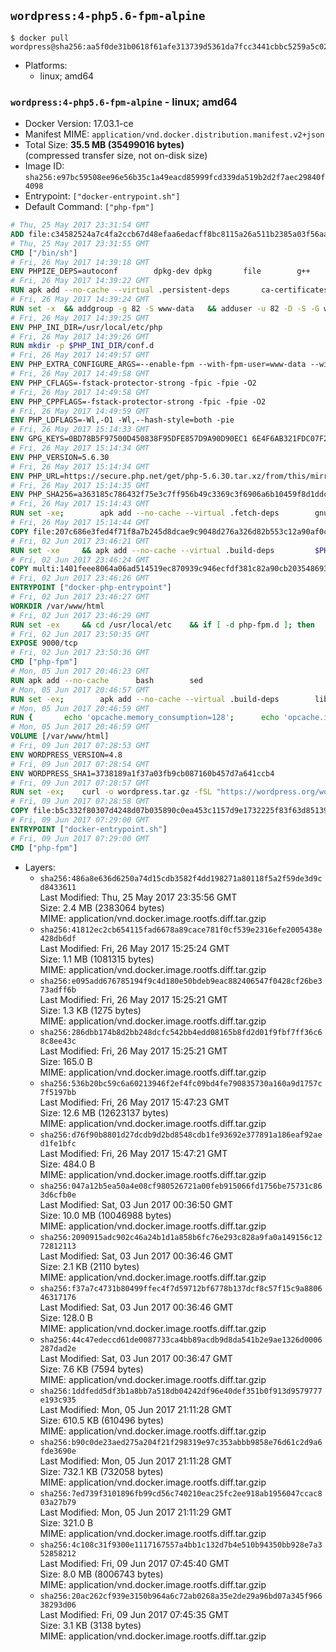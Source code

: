 ## `wordpress:4-php5.6-fpm-alpine`

```console
$ docker pull wordpress@sha256:aa5f0de31b0618f61afe313739d5361da7fcc3441cbbc5259a5c02cd61953eab
```

-	Platforms:
	-	linux; amd64

### `wordpress:4-php5.6-fpm-alpine` - linux; amd64

-	Docker Version: 17.03.1-ce
-	Manifest MIME: `application/vnd.docker.distribution.manifest.v2+json`
-	Total Size: **35.5 MB (35499016 bytes)**  
	(compressed transfer size, not on-disk size)
-	Image ID: `sha256:e97bc59508ee96e56b35c1a49eacd85999fcd339da519b2d2f7aec29840f4098`
-	Entrypoint: `["docker-entrypoint.sh"]`
-	Default Command: `["php-fpm"]`

```dockerfile
# Thu, 25 May 2017 23:31:54 GMT
ADD file:c34582524a7c4fa2ccb67d48efaa6edacff8bc8115a26a511b2385a03f56aa8e in / 
# Thu, 25 May 2017 23:31:55 GMT
CMD ["/bin/sh"]
# Fri, 26 May 2017 14:39:18 GMT
ENV PHPIZE_DEPS=autoconf 		dpkg-dev dpkg 		file 		g++ 		gcc 		libc-dev 		make 		pcre-dev 		pkgconf 		re2c
# Fri, 26 May 2017 14:39:22 GMT
RUN apk add --no-cache --virtual .persistent-deps 		ca-certificates 		curl 		tar 		xz
# Fri, 26 May 2017 14:39:24 GMT
RUN set -x 	&& addgroup -g 82 -S www-data 	&& adduser -u 82 -D -S -G www-data www-data
# Fri, 26 May 2017 14:39:25 GMT
ENV PHP_INI_DIR=/usr/local/etc/php
# Fri, 26 May 2017 14:39:26 GMT
RUN mkdir -p $PHP_INI_DIR/conf.d
# Fri, 26 May 2017 14:49:57 GMT
ENV PHP_EXTRA_CONFIGURE_ARGS=--enable-fpm --with-fpm-user=www-data --with-fpm-group=www-data
# Fri, 26 May 2017 14:49:58 GMT
ENV PHP_CFLAGS=-fstack-protector-strong -fpic -fpie -O2
# Fri, 26 May 2017 14:49:58 GMT
ENV PHP_CPPFLAGS=-fstack-protector-strong -fpic -fpie -O2
# Fri, 26 May 2017 14:49:59 GMT
ENV PHP_LDFLAGS=-Wl,-O1 -Wl,--hash-style=both -pie
# Fri, 26 May 2017 15:14:33 GMT
ENV GPG_KEYS=0BD78B5F97500D450838F95DFE857D9A90D90EC1 6E4F6AB321FDC07F2C332E3AC2BF0BC433CFC8B3
# Fri, 26 May 2017 15:14:34 GMT
ENV PHP_VERSION=5.6.30
# Fri, 26 May 2017 15:14:34 GMT
ENV PHP_URL=https://secure.php.net/get/php-5.6.30.tar.xz/from/this/mirror PHP_ASC_URL=https://secure.php.net/get/php-5.6.30.tar.xz.asc/from/this/mirror
# Fri, 26 May 2017 15:14:35 GMT
ENV PHP_SHA256=a363185c786432f75e3c7ff956b49c3369c3f6906a6b10459f8d1ddc22f70805 PHP_MD5=68753955a8964ae49064c6424f81eb3e
# Fri, 26 May 2017 15:14:43 GMT
RUN set -xe; 		apk add --no-cache --virtual .fetch-deps 		gnupg 		openssl 	; 		mkdir -p /usr/src; 	cd /usr/src; 		wget -O php.tar.xz "$PHP_URL"; 		if [ -n "$PHP_SHA256" ]; then 		echo "$PHP_SHA256 *php.tar.xz" | sha256sum -c -; 	fi; 	if [ -n "$PHP_MD5" ]; then 		echo "$PHP_MD5 *php.tar.xz" | md5sum -c -; 	fi; 		if [ -n "$PHP_ASC_URL" ]; then 		wget -O php.tar.xz.asc "$PHP_ASC_URL"; 		export GNUPGHOME="$(mktemp -d)"; 		for key in $GPG_KEYS; do 			gpg --keyserver ha.pool.sks-keyservers.net --recv-keys "$key"; 		done; 		gpg --batch --verify php.tar.xz.asc php.tar.xz; 		rm -r "$GNUPGHOME"; 	fi; 		apk del .fetch-deps
# Fri, 26 May 2017 15:14:44 GMT
COPY file:207c686e3fed4f71f8a7b245d8dcae9c9048d276a326d82b553c12a90af0c0ca in /usr/local/bin/ 
# Fri, 02 Jun 2017 23:46:21 GMT
RUN set -xe 	&& apk add --no-cache --virtual .build-deps 		$PHPIZE_DEPS 		coreutils 		curl-dev 		libedit-dev 		libxml2-dev 		openssl-dev 		sqlite-dev 		&& export CFLAGS="$PHP_CFLAGS" 		CPPFLAGS="$PHP_CPPFLAGS" 		LDFLAGS="$PHP_LDFLAGS" 	&& docker-php-source extract 	&& cd /usr/src/php 	&& gnuArch="$(dpkg-architecture --query DEB_BUILD_GNU_TYPE)" 	&& ./configure 		--build="$gnuArch" 		--with-config-file-path="$PHP_INI_DIR" 		--with-config-file-scan-dir="$PHP_INI_DIR/conf.d" 				--disable-cgi 				--enable-ftp 		--enable-mbstring 		--enable-mysqlnd 				--with-curl 		--with-libedit 		--with-openssl 		--with-zlib 				--with-pcre-regex=/usr 				$PHP_EXTRA_CONFIGURE_ARGS 	&& make -j "$(nproc)" 	&& make install 	&& { find /usr/local/bin /usr/local/sbin -type f -perm +0111 -exec strip --strip-all '{}' + || true; } 	&& make clean 	&& cd / 	&& docker-php-source delete 		&& runDeps="$( 		scanelf --needed --nobanner --recursive /usr/local 			| awk '{ gsub(/,/, "\nso:", $2); print "so:" $2 }' 			| sort -u 			| xargs -r apk info --installed 			| sort -u 	)" 	&& apk add --no-cache --virtual .php-rundeps $runDeps 		&& apk del .build-deps 		&& pecl update-channels 	&& rm -rf /tmp/pear ~/.pearrc
# Fri, 02 Jun 2017 23:46:24 GMT
COPY multi:1401feee8064a06ad514519ec870939c946ecfdf381c82a90cb2035486938ee9 in /usr/local/bin/ 
# Fri, 02 Jun 2017 23:46:26 GMT
ENTRYPOINT ["docker-php-entrypoint"]
# Fri, 02 Jun 2017 23:46:27 GMT
WORKDIR /var/www/html
# Fri, 02 Jun 2017 23:46:29 GMT
RUN set -ex 	&& cd /usr/local/etc 	&& if [ -d php-fpm.d ]; then 		sed 's!=NONE/!=!g' php-fpm.conf.default | tee php-fpm.conf > /dev/null; 		cp php-fpm.d/www.conf.default php-fpm.d/www.conf; 	else 		mkdir php-fpm.d; 		cp php-fpm.conf.default php-fpm.d/www.conf; 		{ 			echo '[global]'; 			echo 'include=etc/php-fpm.d/*.conf'; 		} | tee php-fpm.conf; 	fi 	&& { 		echo '[global]'; 		echo 'error_log = /proc/self/fd/2'; 		echo; 		echo '[www]'; 		echo '; if we send this to /proc/self/fd/1, it never appears'; 		echo 'access.log = /proc/self/fd/2'; 		echo; 		echo 'clear_env = no'; 		echo; 		echo '; Ensure worker stdout and stderr are sent to the main error log.'; 		echo 'catch_workers_output = yes'; 	} | tee php-fpm.d/docker.conf 	&& { 		echo '[global]'; 		echo 'daemonize = no'; 		echo; 		echo '[www]'; 		echo 'listen = [::]:9000'; 	} | tee php-fpm.d/zz-docker.conf
# Fri, 02 Jun 2017 23:50:35 GMT
EXPOSE 9000/tcp
# Fri, 02 Jun 2017 23:50:36 GMT
CMD ["php-fpm"]
# Mon, 05 Jun 2017 20:46:23 GMT
RUN apk add --no-cache 		bash 		sed
# Mon, 05 Jun 2017 20:46:57 GMT
RUN set -ex; 		apk add --no-cache --virtual .build-deps 		libjpeg-turbo-dev 		libpng-dev 	; 		docker-php-ext-configure gd --with-png-dir=/usr --with-jpeg-dir=/usr; 	docker-php-ext-install gd mysqli opcache; 		runDeps="$( 		scanelf --needed --nobanner --recursive 			/usr/local/lib/php/extensions 			| awk '{ gsub(/,/, "\nso:", $2); print "so:" $2 }' 			| sort -u 			| xargs -r apk info --installed 			| sort -u 	)"; 	apk add --virtual .wordpress-phpexts-rundeps $runDeps; 	apk del .build-deps
# Mon, 05 Jun 2017 20:46:59 GMT
RUN { 		echo 'opcache.memory_consumption=128'; 		echo 'opcache.interned_strings_buffer=8'; 		echo 'opcache.max_accelerated_files=4000'; 		echo 'opcache.revalidate_freq=2'; 		echo 'opcache.fast_shutdown=1'; 		echo 'opcache.enable_cli=1'; 	} > /usr/local/etc/php/conf.d/opcache-recommended.ini
# Mon, 05 Jun 2017 20:46:59 GMT
VOLUME [/var/www/html]
# Fri, 09 Jun 2017 07:28:53 GMT
ENV WORDPRESS_VERSION=4.8
# Fri, 09 Jun 2017 07:28:54 GMT
ENV WORDPRESS_SHA1=3738189a1f37a03fb9cb087160b457d7a641ccb4
# Fri, 09 Jun 2017 07:28:57 GMT
RUN set -ex; 	curl -o wordpress.tar.gz -fSL "https://wordpress.org/wordpress-${WORDPRESS_VERSION}.tar.gz"; 	echo "$WORDPRESS_SHA1 *wordpress.tar.gz" | sha1sum -c -; 	tar -xzf wordpress.tar.gz -C /usr/src/; 	rm wordpress.tar.gz; 	chown -R www-data:www-data /usr/src/wordpress
# Fri, 09 Jun 2017 07:28:58 GMT
COPY file:b5c332f80307d4248d07b035890c0ea453c1157d9e1732225f83f63d851392b5 in /usr/local/bin/ 
# Fri, 09 Jun 2017 07:29:00 GMT
ENTRYPOINT ["docker-entrypoint.sh"]
# Fri, 09 Jun 2017 07:29:00 GMT
CMD ["php-fpm"]
```

-	Layers:
	-	`sha256:486a8e636d6250a74d15cdb3582f4dd198271a80118f5a2f59de3d9cd8433611`  
		Last Modified: Thu, 25 May 2017 23:35:56 GMT  
		Size: 2.4 MB (2383064 bytes)  
		MIME: application/vnd.docker.image.rootfs.diff.tar.gzip
	-	`sha256:41812ec2cb654115fad6678a89cace781f0cf539e2316efe2005438e428db6df`  
		Last Modified: Fri, 26 May 2017 15:25:24 GMT  
		Size: 1.1 MB (1081315 bytes)  
		MIME: application/vnd.docker.image.rootfs.diff.tar.gzip
	-	`sha256:e095add676785194f9c4d180e50bdeb9eac882406547f0428cf26be373adff6b`  
		Last Modified: Fri, 26 May 2017 15:25:21 GMT  
		Size: 1.3 KB (1275 bytes)  
		MIME: application/vnd.docker.image.rootfs.diff.tar.gzip
	-	`sha256:286dbb174b8d2bb248dcfc542bb4edd08165b8fd2d01f9fbf7ff36c68c8ee43c`  
		Last Modified: Fri, 26 May 2017 15:25:21 GMT  
		Size: 165.0 B  
		MIME: application/vnd.docker.image.rootfs.diff.tar.gzip
	-	`sha256:536b20bc59c6a60213946f2ef4fc09bd4fe790835730a160a9d1757c7f5197bb`  
		Last Modified: Fri, 26 May 2017 15:47:23 GMT  
		Size: 12.6 MB (12623137 bytes)  
		MIME: application/vnd.docker.image.rootfs.diff.tar.gzip
	-	`sha256:d76f90b8801d27dcdb9d2bd8548cdb1fe93692e377891a186eaf92aed1fe1bfc`  
		Last Modified: Fri, 26 May 2017 15:47:21 GMT  
		Size: 484.0 B  
		MIME: application/vnd.docker.image.rootfs.diff.tar.gzip
	-	`sha256:047a12b5ea50a4e08cf980526721a00feb915066fd1756be75731c863d6cfb0e`  
		Last Modified: Sat, 03 Jun 2017 00:36:50 GMT  
		Size: 10.0 MB (10046988 bytes)  
		MIME: application/vnd.docker.image.rootfs.diff.tar.gzip
	-	`sha256:2090915adc902c46a24b1d1a858b6fc76e293c828a9fa0a149156c1272812113`  
		Last Modified: Sat, 03 Jun 2017 00:36:46 GMT  
		Size: 2.1 KB (2110 bytes)  
		MIME: application/vnd.docker.image.rootfs.diff.tar.gzip
	-	`sha256:f37a7c4731b80499ffec4f7d59712bf6778b137dcf8c57f15c9a880646317176`  
		Last Modified: Sat, 03 Jun 2017 00:36:46 GMT  
		Size: 128.0 B  
		MIME: application/vnd.docker.image.rootfs.diff.tar.gzip
	-	`sha256:44c47edeccd61de0087733ca4bb89acdb9d8da541b2e9ae1326d0006287dad2e`  
		Last Modified: Sat, 03 Jun 2017 00:36:47 GMT  
		Size: 7.6 KB (7594 bytes)  
		MIME: application/vnd.docker.image.rootfs.diff.tar.gzip
	-	`sha256:1ddfedd5df3b1a8bb7a518db04242df96e40def351b0f913d9579777e193c935`  
		Last Modified: Mon, 05 Jun 2017 21:11:28 GMT  
		Size: 610.5 KB (610496 bytes)  
		MIME: application/vnd.docker.image.rootfs.diff.tar.gzip
	-	`sha256:b90c0de23aed275a204f21f298319e97c353abbb9858e76d61c2d9a6fde3690e`  
		Last Modified: Mon, 05 Jun 2017 21:11:28 GMT  
		Size: 732.1 KB (732058 bytes)  
		MIME: application/vnd.docker.image.rootfs.diff.tar.gzip
	-	`sha256:7ed739f3101896fb99cd56c740210eac25fc2ee918ab1956047ccac803a27b79`  
		Last Modified: Mon, 05 Jun 2017 21:11:29 GMT  
		Size: 321.0 B  
		MIME: application/vnd.docker.image.rootfs.diff.tar.gzip
	-	`sha256:4c108c31f9300e1117167557a4bb1c132d7b4e510b94350bb928e7a352858212`  
		Last Modified: Fri, 09 Jun 2017 07:45:40 GMT  
		Size: 8.0 MB (8006743 bytes)  
		MIME: application/vnd.docker.image.rootfs.diff.tar.gzip
	-	`sha256:20ac262cf939e3150b964a6c72ab0268a35e2de29a96bd07a345f96638293d06`  
		Last Modified: Fri, 09 Jun 2017 07:45:35 GMT  
		Size: 3.1 KB (3138 bytes)  
		MIME: application/vnd.docker.image.rootfs.diff.tar.gzip
